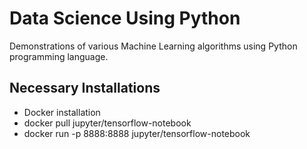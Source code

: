 # Data Science Using Python
Demonstrations of various Machine Learning algorithms using Python programming language.

## Necessary Installations
- Docker installation
- docker pull jupyter/tensorflow-notebook
- docker run -p 8888:8888 jupyter/tensorflow-notebook
